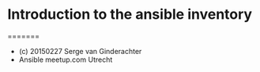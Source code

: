 
# Introduction to the ansible inventory
=======

- (c) 20150227 Serge van Ginderachter
- Ansible meetup.com Utrecht


